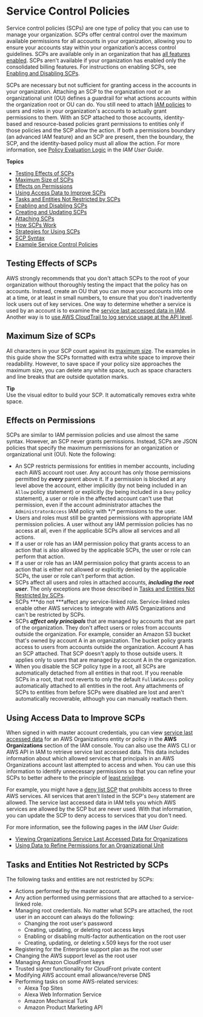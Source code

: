 # Service Control Policies<a name="orgs_manage_policies_scp"></a>

Service control policies \(SCPs\) are one type of policy that you can use to manage your organization\. SCPs offer central control over the maximum available permissions for all accounts in your organization, allowing you to ensure your accounts stay within your organization’s access control guidelines\. SCPs are available only in an organization that has [all features enabled](orgs_manage_org_support-all-features.md)\. SCPs aren't available if your organization has enabled only the consolidated billing features\. For instructions on enabling SCPs, see [Enabling and Disabling SCPs](enable-scps.md)\.

SCPs are necessary but not sufficient for granting access in the accounts in your organization\. Attaching an SCP to the organization root or an organizational unit \(OU\) defines a guardrail for what actions accounts within the organization root or OU can do\. You still need to attach [IAM policies](https://docs.aws.amazon.com/IAM/latest/UserGuide/access_policies.html) to users and roles in your organization's accounts to actually grant permissions to them\. With an SCP attached to those accounts, identity\-based and resource\-based policies grant permissions to entities only if those policies and the SCP allow the action\. If both a permissions boundary \(an advanced IAM feature\) and an SCP are present, then the boundary, the SCP, and the identity\-based policy must all allow the action\. For more information, see [Policy Evaluation Logic](https://docs.aws.amazon.com/IAM/latest/UserGuide/reference_policies_evaluation-logic.html) in the *IAM User Guide*\. 

**Topics**
+ [Testing Effects of SCPs](#scp-warning-testing-effect)
+ [Maximum Size of SCPs](#scp-size-limit)
+ [Effects on Permissions](#scp-effects-on-permissions)
+ [Using Access Data to Improve SCPs](#data-from-iam)
+ [Tasks and Entities Not Restricted by SCPs](#not-restricted-by-scp)
+ [Enabling and Disabling SCPs](enable-scps.md)
+ [Creating and Updating SCPs](create-policy.md)
+ [Attaching SCPs](attach-scps.md)
+ [How SCPs Work](orgs_manage_policies_about-scps.md)
+ [Strategies for Using SCPs](SCP_strategies.md)
+ [SCP Syntax](orgs_reference_scp-syntax.md)
+ [Example Service Control Policies](orgs_manage_policies_example-scps.md)

## Testing Effects of SCPs<a name="scp-warning-testing-effect"></a>

AWS strongly recommends that you don't attach SCPs to the root of your organization without thoroughly testing the impact that the policy has on accounts\. Instead, create an OU that you can move your accounts into one at a time, or at least in small numbers, to ensure that you don't inadvertently lock users out of key services\. One way to determine whether a service is used by an account is to examine the [service last accessed data in IAM](https://docs.aws.amazon.com/IAM/latest/UserGuide/access_policies_access-advisor.html)\. Another way is to [use AWS CloudTrail to log service usage at the API level](https://docs.aws.amazon.com/awscloudtrail/latest/userguide/how-cloudtrail-works.html)\.

## Maximum Size of SCPs<a name="scp-size-limit"></a>

All characters in your SCP count against its [maximum size](orgs_reference_limits.md#min-max-values)\. The examples in this guide show the SCPs formatted with extra white space to improve their readability\. However, to save space if your policy size approaches the maximum size, you can delete any white space, such as space characters and line breaks that are outside quotation marks\.

**Tip**  
Use the visual editor to build your SCP\. It automatically removes extra white space\.

## Effects on Permissions<a name="scp-effects-on-permissions"></a>

SCPs are similar to IAM permission policies and use almost the same syntax\. However, an SCP never grants permissions\. Instead, SCPs are JSON policies that specify the maximum permissions for an organization or organizational unit \(OU\)\. Note the following:
+ An SCP restricts permissions for entities in member accounts, including each AWS account root user\. Any account has only those permissions permitted by ***every*** parent above it\. If a permission is blocked at any level above the account, either implicitly \(by not being included in an `Allow` policy statement\) or explicitly \(by being included in a `Deny` policy statement\), a user or role in the affected account can't use that permission, even if the account administrator attaches the `AdministratorAccess` IAM policy with \*/\* permissions to the user\.
+ Users and roles must still be granted permissions with appropriate IAM permission policies\. A user without any IAM permission policies has no access at all, even if the applicable SCPs allow all services and all actions\.
+ If a user or role has an IAM permission policy that grants access to an action that is also allowed by the applicable SCPs, the user or role can perform that action\.
+ If a user or role has an IAM permission policy that grants access to an action that is either not allowed or explicitly denied by the applicable SCPs, the user or role can't perform that action\.
+ SCPs affect all users and roles in attached accounts, ***including the root user***\. The only exceptions are those described in [Tasks and Entities Not Restricted by SCPs](#not-restricted-by-scp)\.
+ SCPs ***do not ***affect any service\-linked role\. Service\-linked roles enable other AWS services to integrate with AWS Organizations and can't be restricted by SCPs\.
+ SCPs ***affect only principals*** that are managed by accounts that are part of the organization\. They don't affect users or roles from accounts outside the organization\. For example, consider an Amazon S3 bucket that's owned by account A in an organization\. The bucket policy grants access to users from accounts outside the organization\. Account A has an SCP attached\. That SCP doesn't apply to those outside users\. It applies only to users that are managed by account A in the organization\. 
+ When you disable the SCP policy type in a root, all SCPs are automatically detached from all entities in that root\. If you reenable SCPs in a root, that root reverts to only the default `FullAWSAccess` policy automatically attached to all entities in the root\. Any attachments of SCPs to entities from before SCPs were disabled are lost and aren't automatically recoverable, although you can manually reattach them\.

## Using Access Data to Improve SCPs<a name="data-from-iam"></a>

When signed in with master account credentials, you can view [service last accessed data](https://docs.aws.amazon.com/IAM/latest/UserGuide/access_policies_access-advisor.html) for an AWS Organizations entity or policy in the **AWS Organizations** section of the IAM console\. You can also use the AWS CLI or AWS API in IAM to retrieve service last accessed data\. This data includes information about which allowed services that principals in an AWS Organizations account last attempted to access and when\. You can use this information to identify unnecessary permissions so that you can refine your SCPs to better adhere to the principle of [least privilege](https://docs.aws.amazon.com/IAM/latest/UserGuide/best-practices.html#grant-least-privilege)\.

For example, you might have a [deny list SCP](SCP_strategies.md#orgs_policies_denylist) that prohibits access to three AWS services\. All services that aren't listed in the SCP's `Deny` statement are allowed\. The service last accessed data in IAM tells you which AWS services are allowed by the SCP but are never used\. With that information, you can update the SCP to deny access to services that you don't need\.

For more information, see the following pages in the *IAM User Guide*:
+ [Viewing Organizations Service Last Accessed Data for Organizations](https://docs.aws.amazon.com/IAM/latest/UserGuide/access_policies_access-advisor-view-data-orgs.html)
+ [ Using Data to Refine Permissions for an Organizational Unit](https://docs.aws.amazon.com/IAM/latest/UserGuide/access_policies_access-advisor-example-scenarios.html#access_policies_access-advisor-reduce-permissions-orgs) 

## Tasks and Entities Not Restricted by SCPs<a name="not-restricted-by-scp"></a>

The following tasks and entities are not restricted by SCPs:
+ Actions performed by the master account\.
+ Any action performed using permissions that are attached to a service\-linked role\.
+ Managing root credentials\. No matter what SCPs are attached, the root user in an account can always do the following:
  + Changing the root user's password
  + Creating, updating, or deleting root access keys
  + Enabling or disabling multi\-factor authentication on the root user
  + Creating, updating, or deleting x\.509 keys for the root user
+ Registering for the Enterprise support plan as the root user
+ Changing the AWS support level as the root user
+ Managing Amazon CloudFront keys
+ Trusted signer functionality for CloudFront private content
+ Modifying AWS account email allowance/reverse DNS
+ Performing tasks on some AWS\-related services:
  + Alexa Top Sites
  + Alexa Web Information Service
  + Amazon Mechanical Turk
  + Amazon Product Marketing API